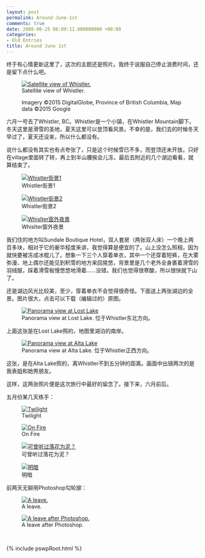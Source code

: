 ```yaml
---
layout: post
permalink: Around-June-1st
comments: true
date: 2008-06-25 06:09:11.000000000 +08:00
categories:
- Old Entries
title: Around June 1st
---
```

终于有心情更新这里了，这次的主题还是照片。我终于说服自己停止浪费时间，还是留下点什么吧。

<div class="imgDisplayS" style="max-width: 600px;" itemscope itemtype="http://schema.org/ImageGallery">
  <figure itemprop="associatedMedia" itemscope itemtype="http://schema.org/ImageObject">
    <a href="/assets/images/maps-whistler-1024x486.png" itemprop="contentUrl" data-size="1024x486" >
    <img src="/assets/images/maps-whistler-600x285.png" itemprop="thumbnail" alt="Satellite view of Whistler." />
    </a>
    <figcaption itemprop="caption description">Satellite view of Whistler.<br/><p class="tiny">Imagery ©2015 DigitalGlobe, Province of British Columbia, Map data ©2015 Google</p></figcaption>
  </figure>
</div>

六月一号去了Whistler, BC。Whistler是一个小镇，在Whistler Mountain脚下。冬天这里是滑雪的圣地，夏天这里可以登顶看风景。不幸的是，我们去的时候冬天早过了，夏天还没来，所以什么都没有。

<!--excerpt-->

说什么都没有其实也有点夸张了，只是这个时候雪已不多，而登顶还未开放。只好在village里面转了转，再上到半山腰挨会儿冻，最后去附近的几个湖边看看，就算结束了。

<div class="imgDisplayH" style="clear: both;" itemscope itemtype="http://schema.org/ImageGallery">
  <figure itemprop="associatedMedia" itemscope itemtype="http://schema.org/ImageObject">
    <a href="/assets/old/06012008020-1024x768.jpg" itemprop="contentUrl" data-size="1024x768">
    <img src="/assets/old/06012008020-300x225.jpg" itemprop="thumbnail" alt="Whistler街景1" />
    </a>
    <figcaption itemprop="caption description">Whistler街景1</figcaption>
  </figure>
  <figure itemprop="associatedMedia" itemscope itemtype="http://schema.org/ImageObject">
    <a href="/assets/old/06012008021-1024x768.jpg" itemprop="contentUrl" data-size="1024x768">
    <img src="/assets/old/06012008021-300x225.jpg" itemprop="thumbnail" alt="Whistler街景2" />
    </a>
    <figcaption itemprop="caption description">Whistler街景2</figcaption>
  </figure>
  <figure itemprop="associatedMedia" itemscope itemtype="http://schema.org/ImageObject">
    <a href="/assets/old/DSC03204-1024x768.jpg" itemprop="contentUrl" data-size="1024x768">
    <img src="/assets/old/DSC03204-300x225.jpg" itemprop="thumbnail" alt="Whislter窗外夜景" />
    </a>
    <figcaption itemprop="caption description">Whislter窗外夜景</figcaption>
  </figure>
</div>

我们住的地方叫Sundale Boutique Hotel，双人套房（两张双人床）一个晚上两百多块，相对于它的豪华程度来讲，我觉得算是便宜的了。山上没怎么照相，因为就快要被冻成冰棍儿了。想象一下三个人穿着单衣，其中一个还穿着短裤，在大雾弥漫、地上偶尔还能见到积雪的地方来回晃悠，背景里是几个老外全身裹着滑雪的羽绒服，踩着滑雪板慢悠悠地滑着……没错，我们也觉得很寒酸，所以很快就下山了。

还是湖边风光比较美，至少，穿着单衣不会觉得很奇怪。下面送上两张湖边的全景。图片很大，点击可以下载（编辑过的）原图。

<div class="imgDisplayS" style="max-width: 600px;" itemscope itemtype="http://schema.org/ImageGallery">
  <figure itemprop="associatedMedia" itemscope itemtype="http://schema.org/ImageObject">
    <a href="/assets/old/LostLakeCorrected-1600x570.jpg" itemprop="contentUrl" data-size="1600x570" >
    <img src="/assets/old/LostLakeCorrected-600x214.jpg" itemprop="thumbnail" alt="Panorama view at Lost Lake" />
    </a>
    <figcaption itemprop="caption description">Panorama view at Lost Lake. 位于Whistler东北方向。</figcaption>
  </figure>
</div>

上面这张是在Lost Lake照的，地图里湖泊的南岸。

<div class="imgDisplayS" style="max-width: 600px;" itemscope itemtype="http://schema.org/ImageGallery">
  <figure itemprop="associatedMedia" itemscope itemtype="http://schema.org/ImageObject">
    <a href="/assets/old/AltaLakeCorrected-1600x694.jpg" itemprop="contentUrl" data-size="1600x694" >
    <img src="/assets/old/AltaLakeCorrected-600x260.jpg" itemprop="thumbnail" alt="Panorama view at Alta Lake" />
    </a>
    <figcaption itemprop="caption description">Panorama view at Alta Lake. 位于Whistler正西方向。</figcaption>
  </figure>
</div>

这张，是在Alta Lake照的，离Whistler不到五分钟的距离。画面中出镜两次的是我表姐和她男朋友。

这样，这两张照片便是这次旅行中最好的留念了。接下来，六月前后。

五月份某几天练手：

<div class="imgDisplayH" style="clear: both;" itemscope itemtype="http://schema.org/ImageGallery">
  <figure itemprop="associatedMedia" itemscope itemtype="http://schema.org/ImageObject">
    <a href="/assets/old/DSC03040-1024x768.jpg" itemprop="contentUrl" data-size="1024x768">
    <img src="/assets/old/DSC03040-300x225.jpg" itemprop="thumbnail" alt="Twilight" />
    </a>
    <figcaption itemprop="caption description">Twilight</figcaption>
  </figure>
  <figure itemprop="associatedMedia" itemscope itemtype="http://schema.org/ImageObject">
    <a href="/assets/old/DSC03057-576x768.jpg" itemprop="contentUrl" data-size="576x768">
    <img src="/assets/old/DSC03057-300x400.jpg" itemprop="thumbnail" alt="On Fire" />
    </a>
    <figcaption itemprop="caption description">On Fire</figcaption>
  </figure>
  <figure itemprop="associatedMedia" itemscope itemtype="http://schema.org/ImageObject">
    <a href="/assets/old/DSC03077-1024x768.jpg" itemprop="contentUrl" data-size="1024x768">
    <img src="/assets/old/DSC03077-300x225.jpg" itemprop="thumbnail" alt="可曾听过落花为泥？" />
    </a>
    <figcaption itemprop="caption description">可曾听过落花为泥？</figcaption>
  </figure>
  <figure itemprop="associatedMedia" itemscope itemtype="http://schema.org/ImageObject">
    <a href="/assets/old/DSC03096-1024x768.jpg" itemprop="contentUrl" data-size="1024x768">
    <img src="/assets/old/DSC03096-300x225.jpg" itemprop="thumbnail" alt="明暗" />
    </a>
    <figcaption itemprop="caption description">明暗</figcaption>
  </figure>
</div>

前两天无聊用Photoshop勾轮廓：

<div class="imgDisplay" style="clear: both;" itemscope itemtype="http://schema.org/ImageGallery">
  <figure itemprop="associatedMedia" itemscope itemtype="http://schema.org/ImageObject">
    <a href="/assets/old/DSC03313-576x768.jpg" itemprop="contentUrl" data-size="576x768">
    <img src="/assets/old/DSC03313-300x400.jpg" itemprop="thumbnail" alt="A leave." />
    </a>
    <figcaption itemprop="caption description">A leave.</figcaption>
  </figure>
  <figure itemprop="associatedMedia" itemscope itemtype="http://schema.org/ImageObject">
    <a href="/assets/old/DSC03313-abstract-576x768.jpg" itemprop="contentUrl" data-size="576x768">
    <img src="/assets/old/DSC03313-abstract-300x400.jpg" itemprop="thumbnail" alt="A leave after Photoshop." />
    </a>
    <figcaption itemprop="caption description">A leave after Photoshop.</figcaption>
  </figure>
</div>
<p class="tiny">&nbsp;</p>

{% include pswpRoot.html %}